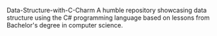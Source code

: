 Data-Structure-with-C-Charm
A humble repository showcasing data structure using the C# programming language based on lessons from Bachelor's degree in computer science.
